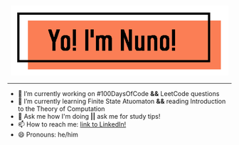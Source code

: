 
<div align="center">
<img src=https://github.com/NunoAGoncalves/NunoAGoncalves/blob/master/Banner.PNG>
</div>

------------------------------------------------------------------

- 🔭 I’m currently working on #100DaysOfCode **&&** LeetCode questions
- 🌱 I’m currently learning Finite State Atuomaton **&&** reading Introduction to the Theory of Computation
- 💬 Ask me how I'm doing **||** ask me for study tips!
- 📫 How to reach me: [link to LinkedIn!](https://www.linkedin.com/in/nuno-alexandre-goncalves-925b18162/)
- 😄 Pronouns: he/him

